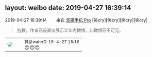 layout: weibo
date: 2019-04-27 16:39:14
---
<meta name="referrer" content="no-referrer" />

2019-04-27 16:39:14  &nbsp;&nbsp;&nbsp;&nbsp;&nbsp;&nbsp; 来自 <a href="http://app.weibo.com/t/feed/Z4AgP" rel="nofollow">坚果手机 Pro</a>
[笑cry][笑cry][笑cry][笑cry]
>  抱歉，作者已设置仅展示半年内微博，此微博已不可见。 ​​​

<table style="width: 100%;">
  <tr>
    <td style="width: 40px;"><img style="border-radius:50%" src="https://tva4.sinaimg.cn/crop.7.0.735.735.50/69913cd7jw8f7htri4j2qj20ku0kfmxx.jpg?KID=imgbed,tva&Expires=1624465173&ssig=WXZdja9ANl"></td>
    <td colspan="2"><small>抹茶waterDi 19-4-27 18:16</small><br/>🙃🙃🙃</td>
  </tr>
</table>
